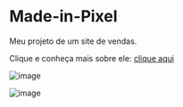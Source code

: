 # Made-in-Pixel
Meu projeto de um site de vendas.

Clique e conheça mais sobre ele: [clique aqui](https://made-in-pixel.netlify.app/)

![image](https://user-images.githubusercontent.com/65043062/161189268-4dc75e7a-3348-4f9c-94db-63d238dd7fa3.png)

![image](https://user-images.githubusercontent.com/65043062/161189314-9c6134de-d960-4710-b5ee-b3bb27f51f3f.png)

